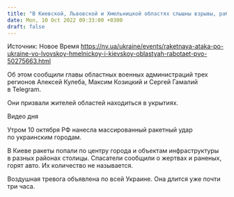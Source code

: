 ```yaml
---
title: "В Киевской, Львовской и Хмельницкой областях слышны взрывы, работает ПВО"
date: Mon, 10 Oct 2022 09:33:00 +0300
draft: false
---
```

Источник: Новое Время https://nv.ua/ukraine/events/raketnaya-ataka-po-ukraine-vo-lvovskoy-hmelnickoy-i-kievskoy-oblastyah-rabotaet-pvo-50275663.html


 Об этом сообщили главы областных военных администраций трех регионов Алексей Кулеба, Максим Козицкий и Сергей Гамалий в Telegram.

Они призвали жителей областей находиться в укрытиях.

 Видео дня   

Утром 10 октября РФ нанесла массированный ракетный удар по украинским городам.

В Киеве ракеты попали по центру города и объектам инфраструктуры в разных районах столицы. Спасатели сообщили о жертвах и раненых, горят авто. Их количество не называется.

Воздушная тревога объявлена по всей Украине. Она длится уже почти три часа.
